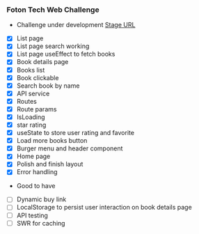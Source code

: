 ### Foton Tech Web Challenge

- Challenge under development
  [Stage URL](https://602891ab66133462aeda0a0d--foton-challenge-rocks.netlify.app "App current state")

- [x] List page
- [x] List page search working
- [x] List page useEffect to fetch books
- [x] Book details page
- [x] Books list
- [x] Book clickable
- [x] Search book by name
- [x] API service
- [x] Routes
- [x] Route params
- [x] IsLoading
- [x] star rating
- [x] useState to store user rating and favorite
- [x] Load more books button
- [x] Burger menu and header component
- [x] Home page
- [x] Polish and finish layout
- [x] Error handling

- Good to have

- [ ] Dynamic buy link
- [ ] LocalStorage to persist user interaction on book details page
- [ ] API testing
- [ ] SWR for caching
